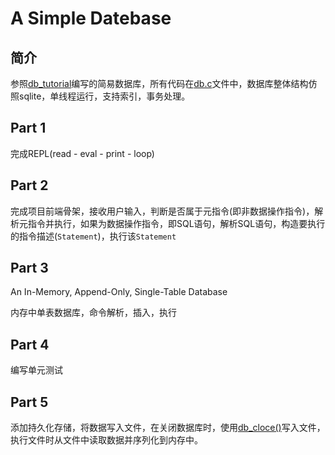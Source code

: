 # A Simple Datebase

## 简介

参照[db_tutorial](https://github.com/cstack/db_tutorial)编写的简易数据库，所有代码在[db.c](./db.c)文件中，数据库整体结构仿照sqlite，单线程运行，支持索引，事务处理。

## Part 1

完成REPL(read - eval - print - loop)

## Part 2

完成项目前端骨架，接收用户输入，判断是否属于元指令(即非数据操作指令)，解析元指令并执行，如果为数据操作指令，即SQL语句，解析SQL语句，构造要执行的指令描述(`Statement`)，执行该`Statement`

## Part 3

An In-Memory, Append-Only, Single-Table Database

内存中单表数据库，命令解析，插入，执行

## Part 4

编写单元测试

## Part 5

添加持久化存储，将数据写入文件，在关闭数据库时，使用[db_cloce()](./db.c#L223)写入文件，执行文件时从文件中读取数据并序列化到内存中。

